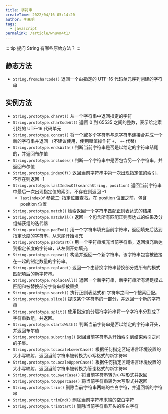 ```yaml
---
title: 字符串
createTime: 2022/04/16 05:14:20
author: 李嘉明
tags:
  - javascript
permalink: /article/wnuvm4t1/
---
```


::: tip 提问
String 有哪些原始方法？
:::

## 静态方法

- `String.fromCharCode()` 返回一个由指定的 UTF-16 代码单元序列创建的字符串

## 实例方法

- `String.prototype.charAt()` 从一个字符串中返回指定的字符
- `String.prototype.charCodeAt()` 返回 0 到 65535 之间的整数，表示给定索引处的 UTF-16 代码单元
- `String.prototype.concat()` 将一个或多个字符串与原字符串连接合并成一个新的字符串并返回
  （不建议使用，使用赋值操作符 `+`， `+=` 代替）
- `String.prototype.endsWith()` 判断当前字符串是否是以给定的字符串结尾的，并返回布尔值
- `String.prototype.includes()` 判断一个字符串中是否包含另一个字符串，并返回布尔值
- `String.prototype.indexOf()` 返回当前字符串中第一次出现指定值的索引，不存在则返回 -1
- `String.prototype.lastIndexOf(searchString, position)` 返回当前字符串中最后一次出现指定值的索引，不存在则返回 -1
  - `lastIndexOf` 参数二: 指定位置查找，在 position 位置之前，包含 position 位置
- `String.prototype.match()` 检索返回一个字符串匹配正则表达式的结果
- `String.prototype.matchAll()` 返回一个包含所有匹配正则表达式的结果及分组捕获组的迭代器
- `String.prototype.padEnd()` 用一个字符串填充当前字符串，返回填充后达到指定长度的字符串，从末尾开始填充
- `String.prototype.padStart()` 用一个字符串填充当前字符串，返回填充后达到指定长度的字符串，从左侧开始填充
- `String.prototype.repeat()` 构造并返回一个新字符串，该字符串包含被链接在一起的制定数量的字符串。
- `String.prototype.replace()` 返回一个由替换字符串替换部分或所有的模式匹配项后的新字符串。
- `String.prototype.replaceAll()` 返回一个新字符串，新字符串所有满足模式匹配和被替换部分字符串都被替换
- `String.prototype.search()` 执行正则表达式和 字符串之间一个搜索匹配。
- `String.prototype.slice()` 提取某个字符串的一部分，并返回一个新的字符串
- `String.prototype.split()` 使用指定的分隔符字符串将一个字符串分割成子字符串数组，并返回。
- `String.prototype.startsWith()` 判断当前字符串是否以给定的字符串开头，并返回布尔值
- `String.prototype.substring()` 返回当前字符串从开始索引到结束索引之间的子集。
- `String.prototype.toLocaleLowerCase()` 根据任何指定区域语言环境设置的大小写映射，返回当前字符串被转换为小写格式的新字符串
- `String.prototype.toLocaleUpperCase()` 根据任何指定区域语言环境设置的大小写映射，返回当前字符串被转换为答谢格式的新字符串
- `String.prototype.toLowerCase()` 将当前字符串转为小写形式并返回
- `String.prototype.toUpperCase()` 将当前字符串转为大写形式并返回
- `String.prototype.trim()` 删除当前字符串两端的空白字符，并返回新的字符串
- `String.prototype.trimEnd()` 删除当前字符串末端的空白字符
- `String.prototype.trimStart()` 删除当前字符串开头的空白字符
